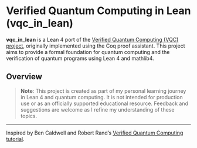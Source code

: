 # Verified Quantum Computing in Lean (vqc_in_lean)

**vqc_in_lean** is a Lean 4 port of the [Verified Quantum Computing (VQC) project](https://people.cs.uchicago.edu/~caldwellb/posts/2022-09-14-vqc.html), originally implemented using the Coq proof assistant. This project aims to provide a formal foundation for quantum computing and the verification of quantum programs using Lean 4 and mathlib4.

## Overview

> **Note**: This project is created as part of my personal learning journey in Lean 4 and quantum computing. It is not intended for production use or as an officially supported educational resource. Feedback and suggestions are welcome as I refine my understanding of these topics.

---
Inspired by Ben Caldwell and Robert Rand’s [Verified Quantum Computing tutorial](https://icfp22.sigplan.org/details/icfp-2022-tutorials/2/Verified-Quantum-Computing).
